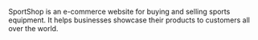 SportShop is an e-commerce website
for buying and selling sports
equipment. It helps businesses
showcase their products to
customers all over the world.
